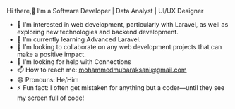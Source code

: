 Hi there,👋 I’m a Software Developer | Data Analyst | UI/UX Designer
- 👀 I’m interested in web development, particularly with Laravel, as well as exploring new technologies and backend development.
- 🌱 I’m currently learning Advanced Laravel.
- 💞️ I’m looking to collaborate on any web development projects that can make a positive impact.
- 🤔 I’m looking for help with Connections
- 📫 How to reach me: mohammedmubaraksani@gmail.com
- 😄 Pronouns: He/Him
- ⚡ Fun fact: I often get mistaken for anything but a coder—until they see my screen full of code!

<!---
Al-mubarmij0/Al-mubarmij0 is a ✨ special ✨ repository because its `README.md` (this file) appears on your GitHub profile.
You can click the Preview link to take a look at your changes.
--->
